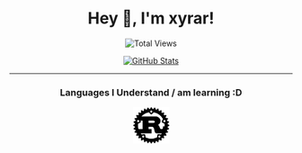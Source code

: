 <h1 align="center">Hey 👋, I'm xyrar!</h1>

<p align="center">
  <img src="https://komarev.com/ghpvc/?username=xyrar&label=Total%20Views&color=blueviolet&style=flat" alt="Total Views" />
</p>

<p align="center">
  <a href="https://github.com/xyrar">
    <img src="https://github-readme-stats.vercel.app/api?username=xyrar&show_icons=true&theme=tokyonight&hide_title=true&hide_border=true" alt="GitHub Stats" />
  </a>
</p>

---

<h3 align="center">Languages I Understand / am learning :D</h3>

<p align="center">
  <a href="https://www.rust-lang.org/">
    <img src="https://raw.githubusercontent.com/rust-lang/rust-artwork/master/logo/rust-logo-blk.svg" alt="rust" width="65" height="65"/>
  </a>
</p>
